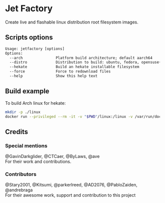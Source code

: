 # Jet Factory

Create live and flashable linux distribution root filesystem images.

## Scripts options

```txt
Usage: jetfactory [options]
Options:
  --arch               Platform build architecture; default aarch64
  --distro             Distribution to build: ubuntu, fedora, opensuse(leap, tumbleweed), slackware, arch(blackarch, arch-bang), lineage(icosa, foster, foster_tab)
  --hekate             Build an hekate installable filesystem
  --force              Force to redownload files
  --help               Show this help text
```

## Build example

To build Arch linux for hekate:

```sh
mkdir -p ./linux
docker run --privileged --rm -it -v "$PWD"/linux:/linux -v /var/run/docker.sock:/var/run/docker.sock alizkan/jet-factory:latest --distro arch --hekate
```

## Credits

### Special mentions

@GavinDarkglider, @CTCaer, @ByLaws, @ave \
For their work and contributions.

### Contributors

@Stary2001, @Kitsumi, @parkerlreed, @AD2076, @PabloZaiden, @andrebraga \
For their awesome work, support and contribution to this project
